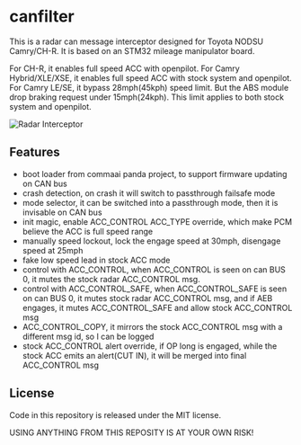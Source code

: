 # canfilter

This is a radar can message interceptor designed for Toyota NODSU Camry/CH-R. It is based on an STM32 mileage manipulator board.

For CH-R, it enables full speed ACC with openpilot.
For Camry Hybrid/XLE/XSE, it enables full speed ACC with stock system and openpilot.
For Camry LE/SE, it bypass 28mph(45kph) speed limit. But the ABS module drop braking request under 15mph(24kph). This limit applies to both stock system and openpilot.

![Radar Interceptor](https://github.com/Smartype/canfilter/blob/master/board/resources/radar-interceptor.jpg?raw=true)

## Features
- boot loader from commaai panda project, to support firmware updating on CAN bus
- crash detection, on crash it will switch to passthrough failsafe mode
- mode selector, it can be switched into a passthrough mode, then it is invisable on CAN bus
- init magic, enable ACC_CONTROL ACC_TYPE override, which make PCM believe the ACC is full speed range
- manually speed lockout, lock the engage speed at 30mph, disengage speed at 25mph
- fake low speed lead in stock ACC mode
- control with ACC_CONTROL, when ACC_CONTROL is seen on can BUS 0, it mutes the stock radar ACC_CONTROL msg.
- control with ACC_CONTROL_SAFE, when ACC_CONTROL_SAFE is seen on can BUS 0, it mutes stock radar ACC_CONTROL msg, and if AEB engages, it mutes ACC_CONTROL_SAFE and allow stock ACC_CONTROL msg
- ACC_CONTROL_COPY, it mirrors the stock ACC_CONTROL msg with a different msg id, so I can be logged
- stock ACC_CONTROL alert override, if OP long is engaged, while the stock ACC emits an alert(CUT IN), it will be merged into final ACC_CONTROL msg

## License
Code in this repository is released under the MIT license.

USING ANYTHING FROM THIS REPOSITY IS AT YOUR OWN RISK!


